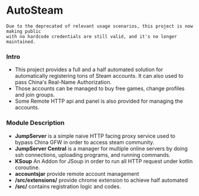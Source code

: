 # AutoSteam
```code
Due to the deprecated of relevant usage scenarios, this project is now making public 
with no hardcode credentials are still valid, and it's no longer maintained.
```

### Intro
 - This project provides a full and a half automated solution for automatically registering tons of Steam accounts. It can also used to pass China's Real-Name Authorization.    
 - Those accounts can be managed to buy free games, change profiles and join groups.
 - Some Remote HTTP api and panel is also provided for managing the accounts. 

### Module Description
 - <b>JumpServer</b> is a simple naive HTTP facing proxy service used to bypass China GFW in order to access steam community.
 - <b>JumpServer Central</b> is a manager for multiple online servers by doing ssh connections, uploading programs, and running commands.
 - <b>KSoup</b> An Addon for JSoup in order to run all HTTP request under kotlin coroutine.
 - <b>accountsjar</b> provide remote account management 
 - <b>/src/extensions/</b> provide chrome extension to achieve half automated
 - <b>/src/</b> contains registration logic and codes.
